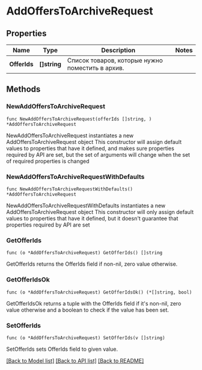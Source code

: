 # AddOffersToArchiveRequest

## Properties

Name | Type | Description | Notes
------------ | ------------- | ------------- | -------------
**OfferIds** | **[]string** | Список товаров, которые нужно поместить в архив. | 

## Methods

### NewAddOffersToArchiveRequest

`func NewAddOffersToArchiveRequest(offerIds []string, ) *AddOffersToArchiveRequest`

NewAddOffersToArchiveRequest instantiates a new AddOffersToArchiveRequest object
This constructor will assign default values to properties that have it defined,
and makes sure properties required by API are set, but the set of arguments
will change when the set of required properties is changed

### NewAddOffersToArchiveRequestWithDefaults

`func NewAddOffersToArchiveRequestWithDefaults() *AddOffersToArchiveRequest`

NewAddOffersToArchiveRequestWithDefaults instantiates a new AddOffersToArchiveRequest object
This constructor will only assign default values to properties that have it defined,
but it doesn't guarantee that properties required by API are set

### GetOfferIds

`func (o *AddOffersToArchiveRequest) GetOfferIds() []string`

GetOfferIds returns the OfferIds field if non-nil, zero value otherwise.

### GetOfferIdsOk

`func (o *AddOffersToArchiveRequest) GetOfferIdsOk() (*[]string, bool)`

GetOfferIdsOk returns a tuple with the OfferIds field if it's non-nil, zero value otherwise
and a boolean to check if the value has been set.

### SetOfferIds

`func (o *AddOffersToArchiveRequest) SetOfferIds(v []string)`

SetOfferIds sets OfferIds field to given value.



[[Back to Model list]](../README.md#documentation-for-models) [[Back to API list]](../README.md#documentation-for-api-endpoints) [[Back to README]](../README.md)


